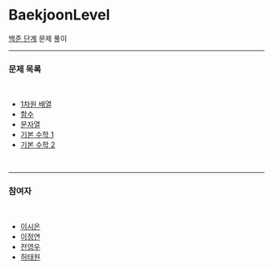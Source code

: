 # BaekjoonLevel

[백준 단계](https://www.acmicpc.net/step) 문제 풀이

---

### 문제 목록

<br>

* [1차원 배열](https://www.acmicpc.net/step/6)
* [함수](https://www.acmicpc.net/step/5)
* [문자열](https://www.acmicpc.net/step/7)
* [기본 수학 1](https://www.acmicpc.net/step/8)
* [기본 수학 2](https://www.acmicpc.net/step/10)

<br>

---

### 참여자

<br>

* [이시은](https://github.com/tldms975)
* [이정연](github.com/happyyeon)
* [전영우](https://github.com/wowo0709)
* [허태원](https://github.com/HEOTAEWON)